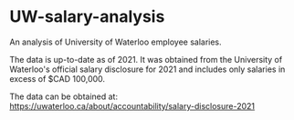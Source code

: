 # UW-salary-analysis
An analysis of University of Waterloo employee salaries.

The data is up-to-date as of 2021. It was obtained from the University of Waterloo's official
salary disclosure for 2021 and includes only salaries in excess of $CAD 100,000. 

The data can be obtained at: https://uwaterloo.ca/about/accountability/salary-disclosure-2021
